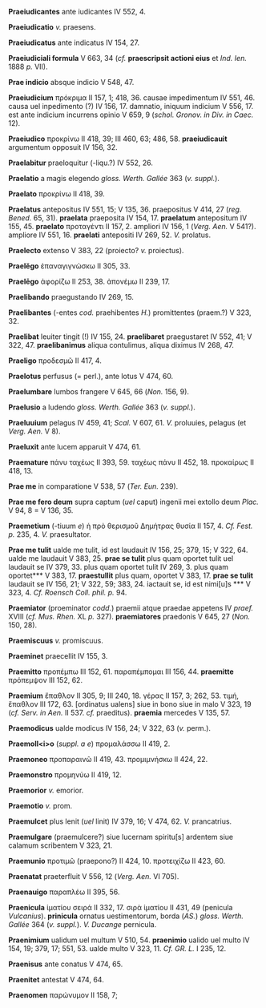 **Praeiudicantes** ante iudicantes IV 552, 4.

**Praeiudicatio** *v.* praesens.

**Praeiudicatus** ante indicatus IV 154, 27.

**Praeiudiciali formula** V 663, 34 (*cf.* **praescripsit actioni eius**
et *Ind. Ien.* 1888 *p.* VII).

**Prae indicio** absque indicio V 548, 47.

**Praeiudicium** πρόκριμα II 157, 1; 418, 36. causae impedimentum IV
551, 46. causa uel inpedimento (?) IV 156, 17. damnatio, iniquum
indicium V 556, 17. est ante indicium incurrens opinio V 659, 9 (*schol.
Gronov. in Div. in Caec.* 12).

**Praeiudico** προκρίνω II 418, 39; III 460, 63; 486, 58.
**praeiudicauit** argumentum opposuit IV 156, 32.

**Praelabitur** praeloquitur (-liqu.?) IV 552, 26.

**Praelatio** a magis elegendo *gloss. Werth. Gallée* 363 (*v.
suppl.*).

**Praelato** προκρίνω II 418, 39.

**Praelatus** antepositus IV 551, 15; V 135, 36. praepositus V 414, 27
(*reg. Bened.* 65, 31). **praelata** praeposita IV 154, 17.
**praelatum** antepositum IV 155, 45. **praelato** προταγέντι II 157, 2.
ampliori IV 156, 1 (*Verg. Aen.* V 541?). ampliore IV 551, 16.
**praelati** antepositi IV 269, 52. *V.* prolatus.

**Praelecto** extenso V 383, 22 (proiecto? *v.* proiectus).

**Praelĕgo** ἐπαναγιγνώσκω II 305, 33.

**Praelēgo** ἀφορίζω II 253, 38. ἀπονέμω II 239, 17.

**Praelibando** praegustando IV 269, 15.

**Praelibantes** (-entes *cod.* praehibentes *H.*) promittentes
(praem.?) V 323, 32.

**Praelibat** leuiter tingit (!) IV 155, 24. **praelibaret**
praegustaret IV 552, 41; V 322, 47. **praelibanimus** aliqua contulimus,
aliqua diximus IV 268, 47.

**Praeligo** προδεσμῶ II 417, 4.

**Praelotus** perfusus (= perl.), ante lotus V 474, 60.

**Praelumbare** lumbos frangere V 645, 66 (*Non.* 156, 9).

**Praelusio** a ludendo *gloss. Werth. Gallée* 363 (*v. suppl.*).

**Praeluuium** pelagus IV 459, 41; *Scal.* V 607, 61. *V.* proluuies,
pelagus (et *Verg. Aen.* V 8).

**Praeluxit** ante lucem apparuit V 474, 61.

**Praemature** πάνυ ταχέως II 393, 59. ταχέως πάνυ II 452, 18. προκαίρως
II 418, 13.

**Prae me** in comparatione V 538, 57 (*Ter. Eun.* 239).

**Prae me fero deum** supra captum (*uel* caput) ingenii mei extollo
deum *Plac.* V 94, 8 = V 136, 35.

**Praemetium** (-tiuum *e*) ἡ πρὸ θερισμοῦ Δημήτρας θυσία II 157, 4. *Cf.
Fest. p.* 235, 4. *V.* praesultator.

**Prae me tulit** ualde me tulit, id est laudauit IV 156, 25; 379, 15; V
322, 64. ualde me laudauit V 383, 25. **prae se tulit** plus quam
oportet tulit uel laudauit se IV 379, 33. plus quam oportet tulit IV
269, 3. plus quam oportet\*\*\* V 383, 17. **praestullit** plus quam,
oportet V 383, 17. **prae se tulit** laudauit se IV 156, 21; V 322, 59;
383, 24. iactauit se, id est nimi\[u\]s \*\*\* V 323, 4. *Cf. Roensch
Coll. phil. p.* 94.

**Praemiator** (proeminator *codd.*) praemii atque praedae appetens IV
*praef.* XVIII (*cf. Mus. Rhen.* XL *p.* 327). **praemiatores**
praedonis V 645, 27 (*Non.* 150, 28).

**Praemiscuus** *v.* promiscuus.

**Praeminet** praecellit IV 155, 3.

**Praemitto** προπέμπω III 152, 61. παραπέμπομαι III 156, 44.
**praemitte** πρόπεμψoν III 152, 62.

**Praemium** ἔπαθλον II 305, 9; III 240, 18. γέρας II 157, 3; 262, 53.
τιμή, ἔπαθλον III 172, 63. \[ordinatus ualens\] siue in bono siue in
malo V 323, 19 (*cf. Serv. in Aen.* II 537. *cf.* praeditus).
**praemia** mercedes V 135, 57.

**Praemodicus** ualde modicus IV 156, 24; V 322, 63 (*v.* perm.).

**Praemoll\<i\>o** (*suppl. a e*) προμαλάσσω II 419, 2.

**Praemoneo** προπαραινῶ II 419, 43. προμιμνήσκω II 424, 22.

**Praemonstro** προμηνύω II 419, 12.

**Praemorior** *v.* emorior.

**Praemotio** *v.* prom.

**Praemulcet** plus lenit (*uel* linit) IV 379, 16; V 474, 62. *V.*
prancatrius.

**Praemulgare** (praemulcere?) siue lucernam spiritu\[s\] ardentem siue
calamum scribentem V 323, 21.

**Praemunio** προτιμῶ (praepono?) II 424, 10. προτειχίζω II 423, 60.

**Praenatat** praeterfluit V 556, 12 (*Verg. Aen.* VI 705).

**Praenauigo** παραπλέω II 395, 56.

**Praenicula** ἱματίου σειρά II 332, 17. σιρὰ ἱματίου II 431, 49
(penicula *Vulcanius*). **prinicula** ornatus uestimentorum, borda
(*AS.*) *gloss. Werth. Gallée* 364 (*v. suppl.*). *V. Ducange*
pernicula.

**Praenimium** ualidum uel multum V 510, 54. **praenimio** ualido uel
multo IV 154, 19; 379, 17; 551, 53. ualde multo V 323, 11. *Cf. GR. L.*
I 235, 12.

**Praenisus** ante conatus V 474, 65.

**Praenitet** antestat V 474, 64.

**Praenomen** παρώνυμον II 158, 7;
